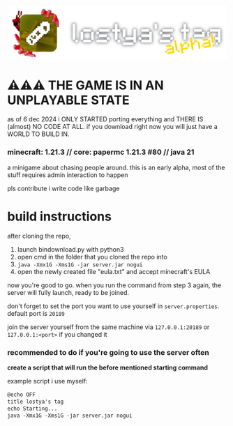 ![logo alpha](logo_alpha.png)
# ⚠️⚠️⚠️ THE GAME IS IN AN UNPLAYABLE STATE
as of 6 dec 2024 i ONLY STARTED porting everything and THERE IS (almost) NO CODE AT ALL.
if you download right now you will just have a WORLD TO BUILD IN.
### minecraft: 1.21.3 // core: papermc 1.21.3 #80 // java 21
a minigame about chasing people around. this is an early alpha, most of the stuff requires admin interaction to happen

pls contribute i write code like garbage


# build instructions
after cloning the repo,
1. launch bindownload.py with python3
2. open cmd in the folder that you cloned the repo into
3. `java -Xmx1G -Xms1G -jar server.jar nogui`
4. open the newly created file "eula.txt" and accept minecraft's EULA

now you're good to go. when you run the command from step 3 again, the server will fully launch, ready to be joined.

don't forget to set the port you want to use yourself in `server.properties`. default port is `20189`

join the server yourself from the same machine via `127.0.0.1:20189` or `127.0.0.1:<port>` if you changed it

### recommended to do if you're going to use the server often
**create a script that will run the before mentioned starting command**

example script i use myself:
```
@echo OFF
title lostya's tag
echo Starting...
java -Xmx1G -Xms1G -jar server.jar nogui
```
